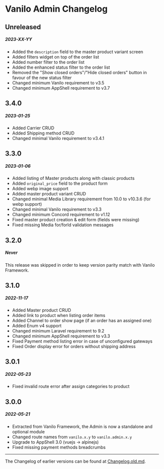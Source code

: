 # Vanilo Admin Changelog

## Unreleased
##### 2023-XX-YY

- Added the `description` field to the master product variant screen
- Added filters widget on top of the order list
- Added number filter to the order list
- Added the enhanced status filter to the order list
- Removed the "Show closed orders"/"Hide closed orders" button in favour of the new status filter
- Changed minimum Vanilo requirement to v3.5
- Changed minimum AppShell requirement to v3.7

## 3.4.0
##### 2023-01-25

- Added Carrier CRUD
- Added Shipping method CRUD
- Changed minimal Vanilo requirement to v3.4.1

## 3.3.0
##### 2023-01-06

- Added listing of Master products along with classic products
- Added `original_price` field to the product form
- Added webp image support
- Added master product variant CRUD
- Changed minimal Media Library requirement from 10.0 to v10.3.6 (for webp support)
- Changed minimal Vanilo requirement to v3.3
- Changed minimum Concord requirement to v1.12
- Fixed master product creation & edit form (fields were missing)
- Fixed missing Media for/forId validation messages

## 3.2.0
##### Never

This release was skipped in order to keep version parity match with Vanilo Framework.

## 3.1.0
##### 2022-11-17

- Added Master product CRUD
- Added link to product when listing order items
- Added Channel to order show page (if an order has an assigned one)
- Added Enum v4 support
- Changed minimum Laravel requirement to 9.2
- Changed minimum AppShell requirement to v3.3
- Fixed Payment method listing error in case of unconfigured gateways
- Fixed Order display error for orders without shipping address 

## 3.0.1
##### 2022-05-23

- Fixed invalid route error after assign categories to product

## 3.0.0
##### 2022-05-21

- Extracted from Vanilo Framework, the Admin is now a standalone and optional module 
- Changed route names from `vanilo.x.y` to `vanilo.admin.x.y`
- Upgrade to AppShell 3.0 (vuejs -> alpinejs)
- Fixed missing payment methods breadcrumbs

---

The Changelog of earlier versions can be found at [Changelog.old.md](Changelog.old.md).

